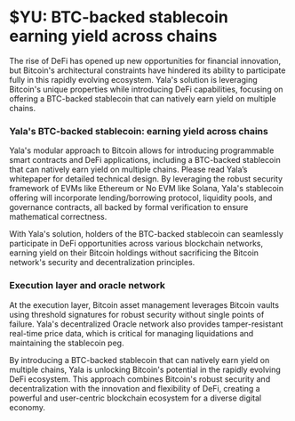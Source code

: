 # $YU: BTC-backed stablecoin earning yield across chains

The rise of DeFi has opened up new opportunities for financial innovation, but Bitcoin's architectural constraints have hindered its ability to participate fully in this rapidly evolving ecosystem. Yala's solution is leveraging Bitcoin's unique properties while introducing DeFi capabilities, focusing on offering a BTC-backed stablecoin that can natively earn yield on multiple chains.

### Yala's BTC-backed stablecoin: earning yield across chains

Yala's modular approach to Bitcoin allows for introducing programmable smart contracts and DeFi applications, including a BTC-backed stablecoin that can natively earn yield on multiple chains. Please read Yala’s whitepaper for detailed technical design.  By leveraging the robust security framework of EVMs like Ethereum or No EVM like Solana, Yala's stablecoin offering will incorporate lending/borrowing protocol, liquidity pools, and governance contracts, all backed by formal verification to ensure mathematical correctness.

With Yala's solution, holders of the BTC-backed stablecoin can seamlessly participate in DeFi opportunities across various blockchain networks, earning yield on their Bitcoin holdings without sacrificing the Bitcoin network's security and decentralization principles.

### Execution layer and oracle network

At the execution layer, Bitcoin asset management leverages Bitcoin vaults using threshold signatures for robust security without single points of failure. Yala's decentralized Oracle network also provides tamper-resistant real-time price data, which is critical for managing liquidations and maintaining the stablecoin peg.

By introducing a BTC-backed stablecoin that can natively earn yield on multiple chains, Yala is unlocking Bitcoin's potential in the rapidly evolving DeFi ecosystem. This approach combines Bitcoin's robust security and decentralization with the innovation and flexibility of DeFi, creating a powerful and user-centric blockchain ecosystem for a diverse digital economy.
